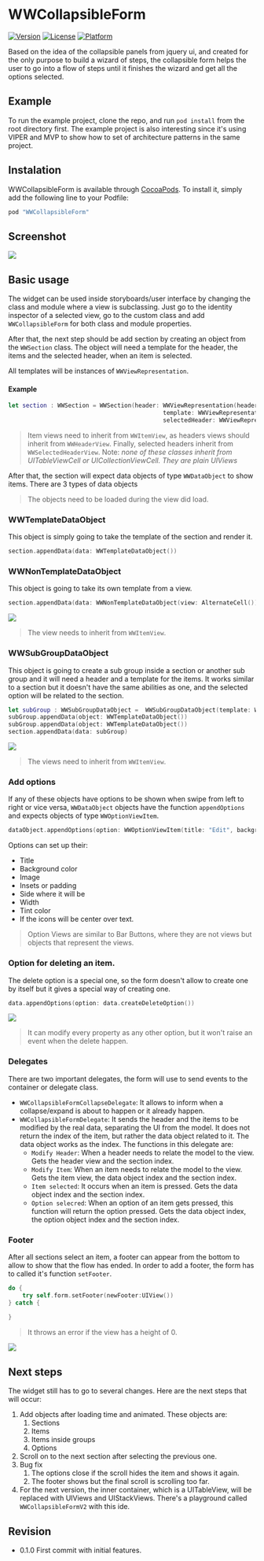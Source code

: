 # WWCollapsibleForm

[![Version](https://img.shields.io/cocoapods/v/WWCollapsibleForm.svg?style=flat)](http://cocoapods.org/pods/WWCollapsibleForm)
[![License](https://img.shields.io/cocoapods/l/WWCollapsibleForm.svg?style=flat)](http://cocoapods.org/pods/WWCollapsibleForm)
[![Platform](https://img.shields.io/cocoapods/p/WWCollapsibleForm.svg?style=flat)](http://cocoapods.org/pods/WWCollapsibleForm)

Based on the idea of the collapsible panels from jquery ui, and created for the only purpose to build a wizard of steps, the collapsible form helps the user to go into a flow of steps until it finishes the wizard and get all the options selected.

## Example

To run the example project, clone the repo, and run `pod install` from the root directory first. The example project is also interesting since it's using VIPER and MVP to show how to set of architecture patterns in the same project.

## Instalation

WWCollapsibleForm is available through [CocoaPods](http://cocoapods.org). To install
it, simply add the following line to your Podfile:

```ruby
pod "WWCollapsibleForm"
```

## Screenshot

![](./example_assets/WWCollapsibleForm.gif)

## Basic usage

The widget can be used inside storyboards/user interface by changing the class and module where a view is subclassing. Just go to the identity inspector of a selected view, go to the custom class and add `WWCollapsibleForm` for both class and module properties.

After that, the next step should be add section by creating an object from the `WWSection` class. 
The object will need a template for the header, the items and the selected header, when an item is selected.

All templates will be instances of `WWViewRepresentation`.

#### Example

```swift
let section : WWSection = WWSection(header: WWViewRepresentation(headerView: Header()),
                                            template: WWViewRepresentation(view: CellView()),
                                            selectedHeader: WWViewRepresentation(headerView: SelectedHeader()))
```

> Item views need to inherit from `WWItemView`, as headers views should inherit from `WWHeaderView`.
> Finally, selected headers inherit from `WWSelectedHeaderView`. 
> Note: _none of these classes inherit from UITableViewCell or UICollectionViewCell. They are plain UIViews_

After that, the section will expect data objects of type `WWDataObject` to show items. There are 3 types of data objects

> The objects need to be loaded during the view did load.

### WWTemplateDataObject

This object is simply going to take the template of the section and render it.

```swift
section.appendData(data: WWTemplateDataObject())
```

### WWNonTemplateDataObject

This object is going to take its own template from a view.

```swift
section.appendData(data: WWNonTemplateDataObject(view: AlternateCell()))
```

![](./example_assets/alternate.png)

> The view needs to inherit from `WWItemView`.

### WWSubGroupDataObject

This object is going to create a sub group inside a section or another sub group and it will need a header and a template for the items. It works similar to a section but it doesn't have the same abilities as one, and the selected option will be related to the section.

```swift
let subGroup : WWSubGroupDataObject =  WWSubGroupDataObject(template: WWViewRepresentation(view: CellView()), headerTemplate : WWViewRepresentation(view: CellView()))
subGroup.appendData(object: WWTemplateDataObject())
subGroup.appendData(object: WWTemplateDataObject())
section.appendData(data: subGroup)
```

![](./example_assets/group.png)

> The views need to inherit from `WWItemView`.

### Add options

If any of these objects have options to be shown when swipe from left to right or vice versa, `WWDataObject` objects have the function `appendOptions` and expects objects of type `WWOptionViewItem`.

```swift
dataObject.appendOptions(option: WWOptionViewItem(title: "Edit", backgroundColor: UIColor.blue, image: nil, padding: 10))
```

Options can set up their:

* Title
* Background color
* Image 
* Insets or padding
* Side where it will be
* Width
* Tint color
* If the icons will be center over text.

> Option Views are similar to Bar Buttons, where they are not views but objects that represent the views.

### Option for deleting an item.

The delete option is a special one, so the form doesn't allow to create one by itself but it gives a special way of creating one. 

```swift
data.appendOptions(option: data.createDeleteOption())
```

![](./example_assets/options.png)

> It can modify every property as any other option, but it won't raise an event when the delete happen.

### Delegates

There are two important delegates, the form will use to send events to the container or delegate class.

* `WWCollapsibleFormCollapseDelegate`: It allows to inform when a collapse/expand is about to happen or it already happen.
* `WWCollapsibleFormDelegate`: It sends the header and the items to be modified by the real data, separating the UI from the model. It does not return the index of the item, but rather the data object related to it. The data object works as the index. The functions in this delegate are:
	* `Modify Header`: When a header needs to relate the model to the view. Gets the header view and the section index.
	* `Modify Item`: When an item needs to relate the model to the view. Gets the item view, the data object index and the section index.
	* `Item selected`: It occurs when an item is pressed. Gets the data object index and the section index.
	* `Option selecred`: When an option of an item gets pressed, this function will return the option pressed. Gets the data object index, the option object index and the section index.
	
### Footer

After all sections select an item, a footer can appear from the bottom to allow to show that the flow has ended. In order to add a footer, the form has to called it's function `setFooter`.

```swift
do {
	try self.form.setFooter(newFooter:UIView())
} catch {
        
}

```

> It throws an error if the view has a height of 0.

![](./example_assets/footer.png)

## Next steps

The widget still has to go to several changes. Here are the next steps that will occur:

1. Add objects after loading time and animated. These objects are:
	1. Sections
	2. Items
	3. Items inside groups
	4. Options
2. Scroll on to the next section after selecting the previous one.
3. Bug fix
	 1. The options close if the scroll hides the item and shows it again.
	 2. The footer shows but the final scroll is scrolling too far.
4. For the next version, the inner container, which is a UITableView, will be replaced with UIViews and UIStackViews. There's a playground called `WWCollapsibleFormV2` with this ide.

## Revision

* 0.1.0 First commit with initial features.
